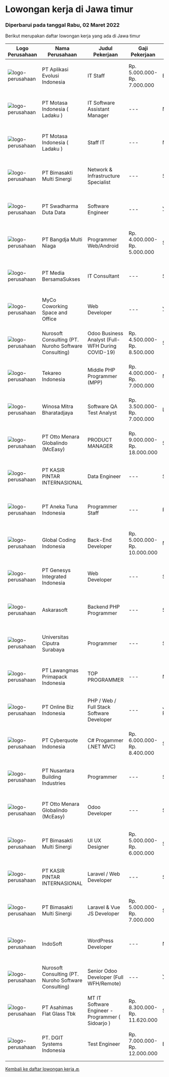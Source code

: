 
  # Lowongan kerja di Jawa timur

  ### Diperbarui pada tanggal Rabu, 02 Maret 2022

  Berikut merupakan daftar lowongan kerja yang ada di Jawa timur

  |Logo Perusahaan | Nama Perusahaan | Judul Pekerjaan | Gaji Pekerjaan | Lokasi | Deskripsi | Tanggal diunggah | Pranala |
  | -------------- | --------------- | --------------- | --------- | --------- | -------------- | ------- | ----------- |
  |![logo-perusahaan](https://image-service-cdn.seek.com.au/8a1bc4b6d87493a86f3053a990557345773404ef/ee4dce1061f3f616224767ad58cb2fc751b8d2dc)|PT Aplikasi Evolusi Indonesia|IT Staff|Rp. 5.000.000-Rp. 7.000.000|Bali|Requirements : Age maximum 28 years old. Minimum S1 degree in faculty of computer science or similar from an accredited university. Proactive and...|Selasa, 01 Maret 2022|https://www.jobstreet.co.id/id/job/it-staff-3806002?token=0~a1b20a7f-ac07-451f-8247-8ecc8637e3bb&sectionRank=1&jobId=jobstreet-id-job-3806002|
|![logo-perusahaan](https://image-service-cdn.seek.com.au/f21f727914f248ad77fc3d0c0b65830cc74d1b49/ee4dce1061f3f616224767ad58cb2fc751b8d2dc)|PT Motasa Indonesia ( Ladaku )|IT Software Assistant Manager|---|Mojokerto|Kualifikasi : Pendidikan S1 Jurusan Teknik Informatika / Teknik Komputer/ Sistem Informasi Pengalaman Minimal 3 tahun pada posisi IT Software...|Selasa, 01 Maret 2022|https://www.jobstreet.co.id/id/job/it-software-assistant-manager-3804793?token=0~a1b20a7f-ac07-451f-8247-8ecc8637e3bb&sectionRank=2&jobId=jobstreet-id-job-3804793|
|![logo-perusahaan](https://image-service-cdn.seek.com.au/f21f727914f248ad77fc3d0c0b65830cc74d1b49/ee4dce1061f3f616224767ad58cb2fc751b8d2dc)|PT Motasa Indonesia ( Ladaku )|Staff IT|---|Mojokerto|PT MOTASA INDONESIAKami adalah produsen bumbu masak LADAKU dan DESAKU. Pabrik kami saat ini terletak di Mojosari – Mojokerto. Kami membuka kesempatan...|Selasa, 01 Maret 2022|https://www.jobstreet.co.id/id/job/staff-it-3804938?token=0~a1b20a7f-ac07-451f-8247-8ecc8637e3bb&sectionRank=3&jobId=jobstreet-id-job-3804938|
|![logo-perusahaan](https://image-service-cdn.seek.com.au/3c3597528a656ba0a7299263a04fc9ed9cb02b85/ee4dce1061f3f616224767ad58cb2fc751b8d2dc)|PT Bimasakti Multi Sinergi|Network & Infrastructure Specialist|---|Sidoarjo|Manage everything related to Network &amp; Infrastucture in the company Manage Service Provider, Firewall rule Handling Operational &amp; Vendor...|Selasa, 01 Maret 2022|https://www.jobstreet.co.id/id/job/network-infrastructure-specialist-3805149?token=0~a1b20a7f-ac07-451f-8247-8ecc8637e3bb&sectionRank=4&jobId=jobstreet-id-job-3805149|
|![logo-perusahaan](https://image-service-cdn.seek.com.au/e9e62ed076e33544df35a291ef65dfa2ce20040b/ee4dce1061f3f616224767ad58cb2fc751b8d2dc)|PT Swadharma Duta Data|Software Engineer|---|Jakarta Timur|Back End Developer Memahami konsep pengembangan aplikasi Memahami konsep Microservices Architeccture Memiliki skill Java Spring Boot, Net Core, Go,...|Selasa, 01 Maret 2022|https://www.jobstreet.co.id/id/job/software-engineer-3789258?token=0~a1b20a7f-ac07-451f-8247-8ecc8637e3bb&sectionRank=5&jobId=jobstreet-id-job-3789258|
|![logo-perusahaan](https://image-service-cdn.seek.com.au/9261cf87803edfb24079c66bbc453863ceb7bd6e/ee4dce1061f3f616224767ad58cb2fc751b8d2dc)|PT Bangdja Multi Niaga|Programmer Web/Android|Rp. 4.000.000-Rp. 5.000.000|Sidoarjo|Responsibilities : Managing and make sure all application programs keep to standard requirement, documentation, and procedure. Communicates with...|Selasa, 01 Maret 2022|https://www.jobstreet.co.id/id/job/programmer-web-android-3789711?token=0~a1b20a7f-ac07-451f-8247-8ecc8637e3bb&sectionRank=6&jobId=jobstreet-id-job-3789711|
|![logo-perusahaan](https://image-service-cdn.seek.com.au/62c4602aeb282a25d3570f20d6ec5ce9526966e2/ee4dce1061f3f616224767ad58cb2fc751b8d2dc)|PT Media BersamaSukses|IT Consultant|---|Surabaya|jobdesc: support sales dalam menggali kebutuhan customer (identifikasi, meng-analisa dan presentasi solusi) membuat dan mempresentasikan solusi sesuai...|Selasa, 01 Maret 2022|https://www.jobstreet.co.id/id/job/it-consultant-3804759?token=0~a1b20a7f-ac07-451f-8247-8ecc8637e3bb&sectionRank=7&jobId=jobstreet-id-job-3804759|
|![logo-perusahaan](https://image-service-cdn.seek.com.au/8793de368cc6a5bc853fa9fd40ac7b3be87a541d/ee4dce1061f3f616224767ad58cb2fc751b8d2dc)|MyCo Coworking Space and Office|Web Developer|---|Jawa Timur|Job Desc : Menciptakan website sesuai dengan kebutuhan perusahaan Menciptakan website yang efektif &amp; user friendly Membantu digital marketing...|Senin, 28 Februari 2022|https://www.jobstreet.co.id/id/job/web-developer-3796220?token=0~a1b20a7f-ac07-451f-8247-8ecc8637e3bb&sectionRank=8&jobId=jobstreet-id-job-3796220|
|![logo-perusahaan](https://image-service-cdn.seek.com.au/80d9f9357b1a2e56b4a86927c47c40f644df9ce9/ee4dce1061f3f616224767ad58cb2fc751b8d2dc)|Nurosoft Consulting (PT. Nuroho Software Consulting)|Odoo Business Analyst (Full-WFH During COVID-19)|Rp. 4.500.000-Rp. 8.500.000|Surabaya|Responsibilities Analyze customer business processes, write specifications, and suggest solutions Implement the agreed solutions Write test cases and...|Selasa, 01 Maret 2022|https://www.jobstreet.co.id/id/job/odoo-business-analyst-full-wfh-during-covid-19-3804815?token=0~a1b20a7f-ac07-451f-8247-8ecc8637e3bb&sectionRank=9&jobId=jobstreet-id-job-3804815|
|![logo-perusahaan](https://image-service-cdn.seek.com.au/7477d5eb782cdd49a5f2eb3bb43925c43cecc493/ee4dce1061f3f616224767ad58cb2fc751b8d2dc)|Tekareo Indonesia|Middle PHP Programmer (MPP)|Rp. 4.000.000-Rp. 7.000.000|Malang|Requirements:   Candidate must possess at least a Diploma, Bachelor's Degree, Art/ Design/ Creative Multimedia, Computer Science/Information...|Selasa, 01 Maret 2022|https://www.jobstreet.co.id/id/job/middle-php-programmer-mpp-3805370?token=0~a1b20a7f-ac07-451f-8247-8ecc8637e3bb&sectionRank=10&jobId=jobstreet-id-job-3805370|
|![logo-perusahaan](https://image-service-cdn.seek.com.au/cd823704551af28e73a2059691a6e200c86b8a5f/ee4dce1061f3f616224767ad58cb2fc751b8d2dc)|Winosa Mitra Bharatadjaya|Software QA Test Analyst|Rp. 3.500.000-Rp. 7.000.000|Lampung|Winosa is Business consultancy and IT offshore company focusing on providing support to businesses of international clients. With the company growing,...|Selasa, 01 Maret 2022|https://www.jobstreet.co.id/id/job/software-qa-test-analyst-3806193?token=0~a1b20a7f-ac07-451f-8247-8ecc8637e3bb&sectionRank=11&jobId=jobstreet-id-job-3806193|
|![logo-perusahaan](https://image-service-cdn.seek.com.au/f315f0c605a36ea3a033e6abb5c67515d4b00ff5/ee4dce1061f3f616224767ad58cb2fc751b8d2dc)|PT Otto Menara Globalindo (McEasy)|PRODUCT MANAGER|Rp. 9.000.000-Rp. 18.000.000|Surabaya|McEasy adalah perusahaan teknologi penyedia  solusi digital berbasis Cloud SaaS (Software-as-a-Service) dan Telematic Solutions (GPS and sensors)...|Selasa, 01 Maret 2022|https://www.jobstreet.co.id/id/job/product-manager-3805531?token=0~a1b20a7f-ac07-451f-8247-8ecc8637e3bb&sectionRank=12&jobId=jobstreet-id-job-3805531|
|![logo-perusahaan](https://image-service-cdn.seek.com.au/0361bae937596b43e3f2a473257008c2d4f70004/ee4dce1061f3f616224767ad58cb2fc751b8d2dc)|PT KASIR PINTAR INTERNASIONAL|Data Engineer|---|Surabaya|Job Description Design, implement and deploy new data models and data processes in production. Perform data analysis to generate business insights....|Selasa, 01 Maret 2022|https://www.jobstreet.co.id/id/job/data-engineer-3805877?token=0~a1b20a7f-ac07-451f-8247-8ecc8637e3bb&sectionRank=13&jobId=jobstreet-id-job-3805877|
|![logo-perusahaan](https://image-service-cdn.seek.com.au/f8cb411203232998ee44d848ab6e0b044e911895/ee4dce1061f3f616224767ad58cb2fc751b8d2dc)|PT Aneka Tuna Indonesia|Programmer Staff|---|Pasuruan|PT. Aneka Tuna Indonesia is one of the most prominent tuna processing company in Indonesia providing the best tuna quality for decades. Location in...|Minggu, 27 Februari 2022|https://www.jobstreet.co.id/id/job/programmer-staff-3795023?token=0~a1b20a7f-ac07-451f-8247-8ecc8637e3bb&sectionRank=14&jobId=jobstreet-id-job-3795023|
|![logo-perusahaan](https://image-service-cdn.seek.com.au/7778058792d8b522036e5bea8aee6b52aa4d872a/ee4dce1061f3f616224767ad58cb2fc751b8d2dc)|Global Coding Indonesia|Back-End Developer|Rp. 5.000.000-Rp. 10.000.000|Malang|We are looking for: Backend Engineer Strong knowledge of database (MySQL, PostgreSQL) Strong knowledge of JAVA or PHP Optimize website for maximum...|Selasa, 01 Maret 2022|https://www.jobstreet.co.id/id/job/back-end-developer-3804820?token=0~a1b20a7f-ac07-451f-8247-8ecc8637e3bb&sectionRank=15&jobId=jobstreet-id-job-3804820|
|![logo-perusahaan](https://image-service-cdn.seek.com.au/31b1523df6115d42e482e2f14e8bcd6489389a57/ee4dce1061f3f616224767ad58cb2fc751b8d2dc)|PT Genesys Integrated Indonesia|Web Developer|---|Surabaya|Job Description This position is suitable for someone that love being a web developer and looking for exciting challenge. The successful candidate...|Selasa, 01 Maret 2022|https://www.jobstreet.co.id/id/job/web-developer-3789611?token=0~a1b20a7f-ac07-451f-8247-8ecc8637e3bb&sectionRank=16&jobId=jobstreet-id-job-3789611|
|![logo-perusahaan](https://image-service-cdn.seek.com.au/67a301866e5d151dee172ad98fb9728d0b4551aa/ee4dce1061f3f616224767ad58cb2fc751b8d2dc)|Askarasoft|Backend PHP Programmer|---|Surabaya|Askarasoft urgently require PHP Developer to be stationed in Surabaya As a backend PHP developer, you will develop plugin/customization for existing...|Selasa, 01 Maret 2022|https://www.jobstreet.co.id/id/job/backend-php-programmer-3796535?token=0~a1b20a7f-ac07-451f-8247-8ecc8637e3bb&sectionRank=17&jobId=jobstreet-id-job-3796535|
|![logo-perusahaan](https://image-service-cdn.seek.com.au/61a668e162fedd86ae00bf43a51fd84e73670ff7/ee4dce1061f3f616224767ad58cb2fc751b8d2dc)|Universitas Ciputra Surabaya|Programmer|---|Surabaya|Memiliki pengalaman menggunakan metode SDLC dalam pembuatan aplikasi web menggunakan PHP dengan framework Codelgniter, HTML5, CSS3, dan JQuery...|Minggu, 27 Februari 2022|https://www.jobstreet.co.id/id/job/programmer-3795635?token=0~a1b20a7f-ac07-451f-8247-8ecc8637e3bb&sectionRank=18&jobId=jobstreet-id-job-3795635|
|![logo-perusahaan](https://image-service-cdn.seek.com.au/1b2da51c779de04afc91f962530d97804415fef4/ee4dce1061f3f616224767ad58cb2fc751b8d2dc)|PT Lawangmas Primapack Indonesia|TOP PROGRAMMER|---|Malang|DIBUTUHKAN SEGERA!!!Perusahaan Teknologi membutuhkan segeraTOP PROGRAMMER Logika dan penalaran yang kuat sekali Kemampuan yang tinggi dalam...|Selasa, 01 Maret 2022|https://www.jobstreet.co.id/id/job/top-programmer-3804561?token=0~a1b20a7f-ac07-451f-8247-8ecc8637e3bb&sectionRank=19&jobId=jobstreet-id-job-3804561|
|![logo-perusahaan](https://image-service-cdn.seek.com.au/ea67182c2613d2a575063264cffe6edf0166e06c/ee4dce1061f3f616224767ad58cb2fc751b8d2dc)|PT Online Biz Indonesia|PHP / Web / Full Stack Software Developer|---|Jakarta Raya|Responsibilities: Develop, enhance and maintain existing applications. Deliver project on time with good commented and maintainable code. Write unit...|Senin, 28 Februari 2022|https://www.jobstreet.co.id/id/job/php-web-full-stack-software-developer-3804440?token=0~a1b20a7f-ac07-451f-8247-8ecc8637e3bb&sectionRank=20&jobId=jobstreet-id-job-3804440|
|![logo-perusahaan](https://image-service-cdn.seek.com.au/1d77956725898595a8f1d53dcedfb7b7862dfb57/ee4dce1061f3f616224767ad58cb2fc751b8d2dc)|PT Cyberquote Indonesia|C# Progammer (.NET MVC)|Rp. 6.000.000-Rp. 8.400.000|Surabaya|Requirements: Masters/Bachelor Degree/Diploma Qualification in Computer Science or relateddiscipline. Preferably 3-...|Selasa, 01 Maret 2022|https://www.jobstreet.co.id/id/job/c-progammer-net-mvc-3790504?token=0~a1b20a7f-ac07-451f-8247-8ecc8637e3bb&sectionRank=21&jobId=jobstreet-id-job-3790504|
|![logo-perusahaan](https://image-service-cdn.seek.com.au/ddb3d7c824605196603573dec72c249975c6b4f6/ee4dce1061f3f616224767ad58cb2fc751b8d2dc)|PT Nusantara Building Industries|Programmer|---|Surabaya|REQUIREMENT :Usia maksimal 30 tahunPendidikan D3/S1 Teknik/Manajemen InformatikaMenguasai Php, Phyton, Database SQLDiutamakan yang sudah...|Minggu, 27 Februari 2022|https://www.jobstreet.co.id/id/job/programmer-3795068?token=0~a1b20a7f-ac07-451f-8247-8ecc8637e3bb&sectionRank=22&jobId=jobstreet-id-job-3795068|
|![logo-perusahaan](https://image-service-cdn.seek.com.au/f315f0c605a36ea3a033e6abb5c67515d4b00ff5/ee4dce1061f3f616224767ad58cb2fc751b8d2dc)|PT Otto Menara Globalindo (McEasy)|Odoo Developer|---|Surabaya|Deskripsi PerusahaanMcEasy, Indonesia's leading web and mobile logistic system, is looking for a Odoo Developer to join our evergrowing team. If you...|Selasa, 01 Maret 2022|https://www.jobstreet.co.id/id/job/odoo-developer-3805199?token=0~a1b20a7f-ac07-451f-8247-8ecc8637e3bb&sectionRank=23&jobId=jobstreet-id-job-3805199|
|![logo-perusahaan](https://image-service-cdn.seek.com.au/3c3597528a656ba0a7299263a04fc9ed9cb02b85/ee4dce1061f3f616224767ad58cb2fc751b8d2dc)|PT Bimasakti Multi Sinergi|UI UX Designer|Rp. 5.000.000-Rp. 6.000.000|Sidoarjo|Job Descriptions : Translate high-level business requirements into tangible user interface proposals, Develop high level and/or detailed storyboards,...|Selasa, 01 Maret 2022|https://www.jobstreet.co.id/id/job/ui-ux-designer-3805974?token=0~a1b20a7f-ac07-451f-8247-8ecc8637e3bb&sectionRank=24&jobId=jobstreet-id-job-3805974|
|![logo-perusahaan](https://image-service-cdn.seek.com.au/0361bae937596b43e3f2a473257008c2d4f70004/ee4dce1061f3f616224767ad58cb2fc751b8d2dc)|PT KASIR PINTAR INTERNASIONAL|Laravel / Web Developer|---|Surabaya|Sebagai Software Engineer, peran utama anda adalah merancang dan mengembangkan API serta sistem backend yang mampu bertahan dalam jangka waktu yang...|Minggu, 27 Februari 2022|https://www.jobstreet.co.id/id/job/laravel-web-developer-3795381?token=0~a1b20a7f-ac07-451f-8247-8ecc8637e3bb&sectionRank=25&jobId=jobstreet-id-job-3795381|
|![logo-perusahaan](https://image-service-cdn.seek.com.au/3c3597528a656ba0a7299263a04fc9ed9cb02b85/ee4dce1061f3f616224767ad58cb2fc751b8d2dc)|PT Bimasakti Multi Sinergi|Laravel & Vue JS Developer|Rp. 5.000.000-Rp. 7.000.000|Sidoarjo|Job Descriptions : Developing front end application Maintain and optimizing backend application  Developing APIs Deliver the best solution to fix...|Selasa, 01 Maret 2022|https://www.jobstreet.co.id/id/job/laravel-vue-js-developer-3805997?token=0~a1b20a7f-ac07-451f-8247-8ecc8637e3bb&sectionRank=26&jobId=jobstreet-id-job-3805997|
|![logo-perusahaan](https://image-service-cdn.seek.com.au/fbd57a90b36e6d6fe13c8e714c23f2e07616d0cb/ee4dce1061f3f616224767ad58cb2fc751b8d2dc)|IndoSoft|WordPress Developer|---|Malang|We are looking for Word Press Developer (not Word Press installer or just user).Responsibilities Install a standard set of proprietary set of...|Selasa, 01 Maret 2022|https://www.jobstreet.co.id/id/job/wordpress-developer-3804606?token=0~a1b20a7f-ac07-451f-8247-8ecc8637e3bb&sectionRank=27&jobId=jobstreet-id-job-3804606|
|![logo-perusahaan](https://image-service-cdn.seek.com.au/80d9f9357b1a2e56b4a86927c47c40f644df9ce9/ee4dce1061f3f616224767ad58cb2fc751b8d2dc)|Nurosoft Consulting (PT. Nuroho Software Consulting)|Senior Odoo Developer (Full WFH/Remote)|---|Jawa Timur|Senior Odoo Developer will be responsible for Odoo customizations and will work closely with Business Analyst to develop Odoo customization according...|Selasa, 01 Maret 2022|https://www.jobstreet.co.id/id/job/senior-odoo-developer-full-wfh-remote-3804838?token=0~a1b20a7f-ac07-451f-8247-8ecc8637e3bb&sectionRank=28&jobId=jobstreet-id-job-3804838|
|![logo-perusahaan](https://image-service-cdn.seek.com.au/eda10097a5d261d777d39493528f8c19cbdd92c8/ee4dce1061f3f616224767ad58cb2fc751b8d2dc)|PT Asahimas Flat Glass Tbk|MT IT Software Engineer - Programmer ( Sidoarjo )|Rp. 8.300.000-Rp. 11.620.000|Sidoarjo|We are searching for potential candidates as a Management Trainee Software Engineer in our IT Division with requirements as below: Must have...|Jumat, 25 Februari 2022|https://www.jobstreet.co.id/id/job/mt-it-software-engineer-programmer-sidoarjo-3803513?token=0~a1b20a7f-ac07-451f-8247-8ecc8637e3bb&sectionRank=29&jobId=jobstreet-id-job-3803513|
|![logo-perusahaan](https://image-service-cdn.seek.com.au/86a88c2f6d7d45552583132278caf70ef23e7608/ee4dce1061f3f616224767ad58cb2fc751b8d2dc)|PT. DGIT Systems Indonesia|Test Engineer|Rp. 7.000.000-Rp. 12.000.000|Bali|We are looking for talented Test Engineer or Technical Test Analyst to join an experienced team working on our flagship product Telflow, a multi-award...|Selasa, 01 Maret 2022|https://www.jobstreet.co.id/id/job/test-engineer-3804583?token=0~a1b20a7f-ac07-451f-8247-8ecc8637e3bb&sectionRank=30&jobId=jobstreet-id-job-3804583|


  [Kembali ke daftar lowongan kerja 🔙](../README.md#daftar-lowongan-kerja)
  